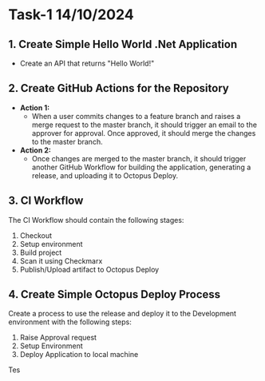 # Task-1 14/10/2024

## 1. Create Simple Hello World .Net Application
- Create an API that returns "Hello World!"

## 2. Create GitHub Actions for the Repository
- **Action 1:**
  - When a user commits changes to a feature branch and raises a merge request to the master branch, it should trigger an email to the approver for approval. Once approved, it should merge the changes to the master branch.
- **Action 2:**
  - Once changes are merged to the master branch, it should trigger another GitHub Workflow for building the application, generating a release, and uploading it to Octopus Deploy.

## 3. CI Workflow
The CI Workflow should contain the following stages:
1. Checkout
2. Setup environment
3. Build project
4. Scan it using Checkmarx
5. Publish/Upload artifact to Octopus Deploy

## 4. Create Simple Octopus Deploy Process
Create a process to use the release and deploy it to the Development environment with the following steps:
1. Raise Approval request
2. Setup Environment
3. Deploy Application to local machine

Tes
